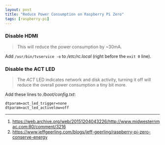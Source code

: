 ```yaml
---
layout: post
title: "Reduce Power Consumption on Raspberry Pi Zero"
tags: [raspberry-pi]
---
```


### Disable HDMI
> This will reduce the power consumption by ~30mA.

Add `/usr/bin/tvservice -o` to */etc/rc.local* (right before the `exit 0` line).

### Disable the ACT LED
> The *ACT* LED indicates network and disk activity, turning it off will reduce the overall power consumption a tiny bit more.

Add these lines to */boot/config.txt*:
```
dtparam=act_led_trigger=none
dtparam=act_led_activelow=off
```

---
1. <https://web.archive.org/web/20151204043226/http://www.midwesternmac.com:80/comment/3216>
2. <https://www.jeffgeerling.com/blogs/jeff-geerling/raspberry-pi-zero-conserve-energy>
